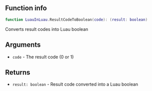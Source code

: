 ## Function info
```lua
function LuauInLuau.ResultCodeToBoolean(code): (result: boolean)
```

Converts result codes into Luau boolean

## Arguments
- ``code`` - The result code (0 or 1)

## Returns
- ``result: boolean`` - Result code converted into a Luau boolean